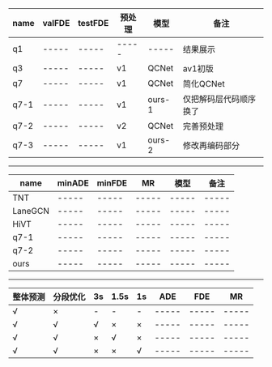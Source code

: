 | name |  valFDE | testFDE | 预处理 | 模型 | 备注 |
| ----- | ----- | ----- | ----- | ----- | ----- |
| q1 | ----- | ----- | ----- | ----- | 结果展示 |
| q3 | ----- | ----- | v1 | QCNet | av1初版 |
| q7 | ----- | ----- | v1 | QCNet | 简化QCNet |
| q7-1 | ----- | ----- | v1 | ours-1 | 仅把解码层代码顺序换了 |
| q7-2 | ----- | ----- | v2 | QCNet | 完善预处理 |
| q7-3 | ----- | ----- | v1 | ours-2 | 修改再编码部分 |

----------------------------------------------------------------
| name |  minADE | minFDE | MR | 模型 | 备注 |
| ----- | ----- | ----- | ----- | ----- | ----- |
| TNT | ----- | ----- | ----- | ----- | ----- |
| LaneGCN | ----- | ----- | ----- | ----- | ----- |
| HiVT | ----- | ----- | ----- | ----- | ----- |
| q7-1 | ----- | ----- | ----- | ----- | ----- |
| q7-2 | ----- | ----- | ----- | ----- | ----- |
| ours | ----- | ----- | ----- | ----- | ----- |
----------------------------------------------------------------
| 整体预测 |  分段优化 | 3s | 1.5s | 1s | ADE | FDE | MR |
| - | - | - | - | - | ----- | ----- | ----- |
| √ | × | - | - | - | ----- | ----- | ----- |
| √ | √ | √ | × | × | ----- | ----- | ----- |
| √ | √ | × | √ | × | ----- | ----- | ----- |
| √ | √ | × | × | √ | ----- | ----- | ----- |